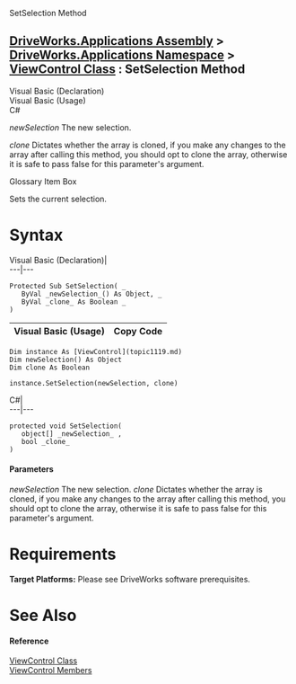 SetSelection Method   
  
[DriveWorks.Applications Assembly](topic13.md) > [DriveWorks.Applications Namespace](topic16.md) > [ViewControl Class](topic1119.md) : SetSelection Method  
---  
  
Visual Basic (Declaration)    
Visual Basic (Usage)    
C# 

_newSelection_
    The new selection.

_clone_
    Dictates whether the array is cloned, if you make any changes to the array after calling this method, you should opt to clone the array, otherwise it is safe to pass false for this parameter's argument.

Glossary Item Box

Sets the current selection. 

# Syntax

Visual Basic (Declaration)|   
---|---  
      
    
    Protected Sub SetSelection( _
       ByVal _newSelection_() As Object, _
       ByVal _clone_ As Boolean _
    )   
  
Visual Basic (Usage)| Copy Code  
---|---  
      
    
    Dim instance As [ViewControl](topic1119.md)
    Dim newSelection() As Object
    Dim clone As Boolean
     
    instance.SetSelection(newSelection, clone)  
  
C#|   
---|---  
      
    
    protected void SetSelection( 
       object[] _newSelection_ ,
       bool _clone_
    )  
  
#### Parameters

 _newSelection_
    The new selection.
_clone_
    Dictates whether the array is cloned, if you make any changes to the array after calling this method, you should opt to clone the array, otherwise it is safe to pass false for this parameter's argument.

# Requirements

**Target Platforms:** Please see DriveWorks software prerequisites.

# See Also

#### Reference

[ViewControl Class](topic1119.md)   
[ViewControl Members](topic1120.md)


